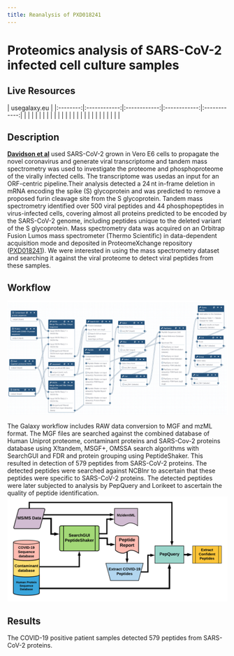 ```yaml
---
title: Reanalysis of PXD018241
---
```


# Proteomics analysis of SARS-CoV-2 infected cell culture samples

## Live Resources

| usegalaxy.eu |
|:--------:|:------------:|:------------:|:------------:|:------------:|
| <FlatShield label="Input data" message="view" href="https://usegalaxy.eu/u/pratikjagtap/h/pxd018241-inputs-for-pepquery-and-lorikeet-09022020-analysis" alt="Raw data" /> |
| <FlatShield label="PXD018241 history1" message="view" href="https://usegalaxy.eu/u/pratikjagtap/h/1pxd018241-dataset-collection-search-for-raw01and02-pepquery-and-lorikeet-analysis-09092020 " alt="Galaxy history" /> |
| <FlatShield label="PXD018241 history2" message="view" href="https://usegalaxy.eu/u/pratikjagtap/h/2pxd018241-dataset-collection-search-for-raw-3and4-pepquery-and-lorikeet-analysis " alt="Galaxy history" /> |
| <FlatShield label="PXD018241 history3" message="view" href="https://usegalaxy.eu/u/pratikjagtap/h/3pxd018241-dataset-collection-search-for-raw5and6-pepquery-and-lorikeet-analysis-09092020  " alt="Galaxy history" /> |
| <FlatShield label="PXD018241 history4" message="view" href="https://usegalaxy.eu/u/pratikjagtap/h/4pxd018241-dataset-collection-search-for-raw7-8-pepquery-and-lorikeet-analysis-09072020 " alt="Galaxy history" /> |
| <FlatShield label="PXD018241 history5" message="view" href="https://usegalaxy.eu/u/pratikjagtap/h/5pxd018241-dataset-collection-search-for-raw9and10-pepquery-and-lorikeet-analysis  " alt="Galaxy history" /> |
| <FlatShield label="PXD018241 history6" message="view" href="https://usegalaxy.eu/u/pratikjagtap/h/6pxd018241-search-for-raw-11-12-pepquery-and-lorikeet-analysis-09112020  " alt="Galaxy history" /> |
| <FlatShield label="PXD018241 history7" message="view" href="https://usegalaxy.eu/u/pratikjagtap/h/7pxd018241-dataset-collection-search-for-13and14-pepquery-and-lorikeet-analysis-09072020     " alt="Galaxy history" /> |
| <FlatShield label="PXD018241 history8" message="view" href="https://usegalaxy.eu/u/pratikjagtap/h/8apxd018241-search-for-raw15-pepquery-and-lorikeet-analysis-09102020   " alt="Galaxy history" /> |
| <FlatShield label="PXD018241 history9" message="view" href="https://usegalaxy.eu/u/pratikjagtap/h/8bpxd018241-dataset-search-for-raw-16-pepquery-and-lorikeet-analysis-09092020  " alt="Galaxy history" /> |
| <FlatShield label="PXD018241 history10" message="view" href="https://usegalaxy.eu/u/pratikjagtap/h/9pxd018241-dataset-collection-search-for-17and18-pepquery-and-lorikeet-analysis   " alt="Galaxy history" /> |
| <FlatShield label="PXD018241 history11" message="view" href="https://usegalaxy.eu/u/pratikjagtap/h/10pxd018241-dataset-collection-search-for-raw19and20-pepquery-and-lorikeet-analysis " alt="Galaxy history" /> |
| <FlatShield label="workflow" message="run" href="https://usegalaxy.eu/u/pratikjagtap/w/imported-single-dataset-pxd018241-workflow-for-pq-and-lk08222020" /> |


## Description

**[Davidson et al](https://genomemedicine.biomedcentral.com/articles/10.1186/s13073-020-00763-0)** used SARS-CoV-2 grown in Vero E6 cells to propagate the novel coronavirus and generate viral transcriptome and tandem mass spectrometry was used to investigate the proteome and phosphoproteome of the virally infected cells. The transcriptome was usedas an input for an ORF-centric pipeline.Their analysis detected a 24 nt in-frame deletion in mRNA encoding the spike (S) glycoprotein 
and was predicted to remove a proposed furin cleavage site from the S glycoprotein. Tandem mass spectrometry identified over 500 viral
peptides and 44 phosphopeptides in virus-infected cells, covering almost all proteins predicted to be encoded by the SARS-CoV-2 genome, 
including peptides unique to the deleted variant of the S glycoprotein. Mass spectrometry data was acquired on an Orbitrap Fusion Lumos mass spectrometer (Thermo Scientific) in data-dependent acquisition mode and deposited in ProteomeXchange repository ([PXD018241](ftp://ftp.pride.ebi.ac.uk/pride/data/archive/2020/03/PXD018241)). We were interested in using the mass spectrometry dataset and searching it against the viral proteome to detect viral peptides from these samples. 


## Workflow

![](./img/wf.png)

The Galaxy workflow includes RAW data conversion to MGF and mzML format. The MGF files are searched against the combined database of Human 
Uniprot proteome, contaminant proteins and SARS-Cov-2 proteins database using X!tandem, MSGF+, OMSSA search algorithms with SearchGUI and FDR 
and protein grouping using PeptideShaker. This resulted in detection of 579 peptides from SARS-CoV-2 proteins. The detected peptides were 
searched against NCBInr to ascertain that these peptides were specific to SARS-CoV-2 proteins. The detected peptides were later subjected 
to analysis by PepQuery and Lorikeet to ascertain the quality of peptide identification.
![](./img/wfDB.png)


## Results

The COVID-19 positive patient samples detected 579 peptides from SARS-CoV-2 proteins.


